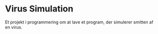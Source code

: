# Virus Simulation
Et projekt i programmering om at lave et program, der simulerer smitten af en virus.
